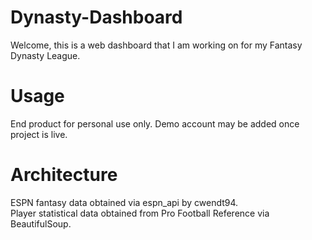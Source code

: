 # Dynasty-Dashboard

Welcome, this is a web dashboard that I am working on for my Fantasy Dynasty League. 

# Usage
End product for personal use only. Demo account may be added once project is live.

# Architecture

ESPN fantasy data obtained via espn_api by cwendt94.\
Player statistical data obtained from Pro Football Reference via BeautifulSoup.